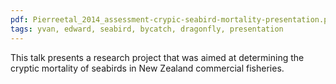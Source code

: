 ```yaml
---
pdf: Pierreetal_2014_assessment-crypic-seabird-mortality-presentation.pdf
tags: yvan, edward, seabird, bycatch, dragonfly, presentation
---
```

This talk presents a research project that was aimed at determining the cryptic mortality of seabirds in New Zealand commercial fisheries.
